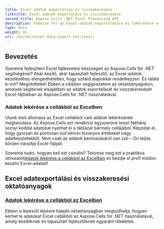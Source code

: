 ```yaml
---
title: Excel adatok exportálása és visszakeresése
linktitle: Excel adatok exportálása és visszakeresése
second_title: Aspose.Cells .NET Excel Processing API
description: Fedezze fel az Excel-adatok exportálására és lekérésére vonatkozó, lépésenkénti oktatóanyagokat az Aspose.Cells for .NET használatával, amely bármilyen készségszintű fejlesztők számára tökéletes.
type: docs
weight: 31
url: /hu/net/excel-data-export-retrieval/
---
```

## Bevezetés

Szeretné fejleszteni Excel fájlkezelési készségeit az Aspose.Cells for .NET segítségével? Akár kezdő, akár tapasztalt fejlesztő, az Excel-adatok kezeléséhez elengedhetetlen, hogy szilárd alapokkal rendelkezzen. És találd ki mit? Megvédtelek! Ebben a cikkben végigvezetem az oktatóanyagokon, amelyek segítenek elsajátítani az adatok exportálását és visszakeresését Excel-fájlokban az Aspose.Cells for .NET használatával.

### Adatok lekérése a cellákból az Excelben

Utunk első állomása az Excel cellákból való adatok lekérésének megtanulása. Az Aspose.Cells ezt rendkívül egyszerűvé teszi! Néhány sornyi kóddal adatokat nyerhet ki a táblázat bármely cellájából. Képzelje el, hogy gyorsan és pontosan tud lehívni bizonyos értékeket nagy adatkészletekből. Nem csak az adatok beolvasásáról van szó – Ön teljes körűen irányítja Excel-fájljait.

Szeretné tudni, hogyan kell ezt csinálni? Tekintse meg ezt a praktikus útmutatót[Adatok lekérése a cellákból az Excelben](./retrieve-data-from-cells-in-excel/) és kezdje el profi módon kezelni Excel-adatait!

## Excel adatexportálási és visszakeresési oktatóanyagok
### [Adatok lekérése a cellákból az Excelben](./retrieve-data-from-cells-in-excel/)
Ebben a lépésről lépésre haladó oktatóanyagban megtudhatja, hogyan kérhet le adatokat Excel cellákból az Aspose.Cells for .NET használatával, amely kezdőknek és tapasztalt fejlesztőknek egyaránt tökéletes.